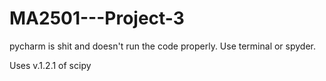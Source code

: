 # MA2501---Project-3

pycharm  is shit and doesn't run the code properly. Use  terminal or spyder.

Uses v.1.2.1 of scipy
